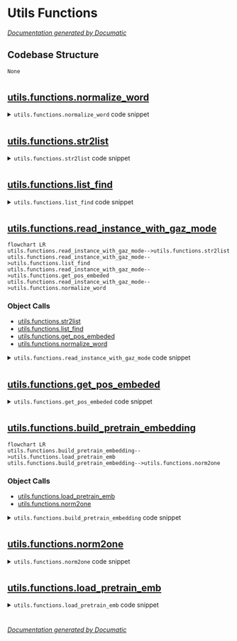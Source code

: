# Utils Functions

[_Documentation generated by Documatic_](https://www.documatic.com)

<!---Documatic-section-Codebase Structure-start--->
## Codebase Structure

<!---Documatic-block-system_architecture-start--->
```mermaid
None
```
<!---Documatic-block-system_architecture-end--->

# #
<!---Documatic-section-Codebase Structure-end--->

<!---Documatic-section-utils.functions.normalize_word-start--->
## [utils.functions.normalize_word](6-utils_functions.md#utils.functions.normalize_word)

<!---Documatic-section-normalize_word-start--->
<!---Documatic-block-utils.functions.normalize_word-start--->
<details>
	<summary><code>utils.functions.normalize_word</code> code snippet</summary>

```python
def normalize_word(word):
    new_word = ''
    for char in word:
        if char.isdigit():
            new_word += '0'
        else:
            new_word += char
    return new_word
```
</details>
<!---Documatic-block-utils.functions.normalize_word-end--->
<!---Documatic-section-normalize_word-end--->

# #
<!---Documatic-section-utils.functions.normalize_word-end--->

<!---Documatic-section-utils.functions.str2list-start--->
## [utils.functions.str2list](6-utils_functions.md#utils.functions.str2list)

<!---Documatic-section-str2list-start--->
<!---Documatic-block-utils.functions.str2list-start--->
<details>
	<summary><code>utils.functions.str2list</code> code snippet</summary>

```python
def str2list(str, spec=None):
    str = re.sub('\\s+', '', str)
    res = []
    i = 0
    while i < len(str):
        match = False
        if spec:
            for sp in spec:
                splen = len(sp)
                if i + splen <= len(str) and str[i:i + splen] == sp:
                    res.append(sp)
                    i += splen
                    match = True
                    break
        if not match:
            res.append(str[i])
            i += 1
    return res
```
</details>
<!---Documatic-block-utils.functions.str2list-end--->
<!---Documatic-section-str2list-end--->

# #
<!---Documatic-section-utils.functions.str2list-end--->

<!---Documatic-section-utils.functions.list_find-start--->
## [utils.functions.list_find](6-utils_functions.md#utils.functions.list_find)

<!---Documatic-section-list_find-start--->
<!---Documatic-block-utils.functions.list_find-start--->
<details>
	<summary><code>utils.functions.list_find</code> code snippet</summary>

```python
def list_find(ls1, ls2):
    ind = -1
    for i in range(len(ls1) - len(ls2) + 1):
        match = True
        for j in range(len(ls2)):
            if ls1[i + j] != ls2[j]:
                match = False
                break
        if match:
            ind = i
            break
    return ind
```
</details>
<!---Documatic-block-utils.functions.list_find-end--->
<!---Documatic-section-list_find-end--->

# #
<!---Documatic-section-utils.functions.list_find-end--->

<!---Documatic-section-utils.functions.read_instance_with_gaz_mode-start--->
## [utils.functions.read_instance_with_gaz_mode](6-utils_functions.md#utils.functions.read_instance_with_gaz_mode)

<!---Documatic-section-read_instance_with_gaz_mode-start--->
```mermaid
flowchart LR
utils.functions.read_instance_with_gaz_mode-->utils.functions.str2list
utils.functions.read_instance_with_gaz_mode-->utils.functions.list_find
utils.functions.read_instance_with_gaz_mode-->utils.functions.get_pos_embeded
utils.functions.read_instance_with_gaz_mode-->utils.functions.normalize_word
```

### Object Calls

* [utils.functions.str2list](6-utils_functions.md#utils.functions.str2list)
* [utils.functions.list_find](6-utils_functions.md#utils.functions.list_find)
* [utils.functions.get_pos_embeded](6-utils_functions.md#utils.functions.get_pos_embeded)
* [utils.functions.normalize_word](6-utils_functions.md#utils.functions.normalize_word)

<!---Documatic-block-utils.functions.read_instance_with_gaz_mode-start--->
<details>
	<summary><code>utils.functions.read_instance_with_gaz_mode</code> code snippet</summary>

```python
def read_instance_with_gaz_mode(name, input_file, gaz, word_alphabet, biword_alphabet, char_alphabet, gaz_alphabet, label_alphabet, number_normalized, max_sent_length, num_classes, mode, word_sense_map, words_larger_than_one=set(), char_padding_size=-1, char_padding_symbol='</pad>'):
    fr = open(input_file, 'r', encoding='utf-8')
    instence_texts = []
    instence_Ids = []
    bags = []
    ori_data = []
    freq = dict()
    for line in fr:
        line = line.strip().split('\t')
        if len(line) == 5:
            (sentid, ent1, ent2, label, sent) = line
        elif len(line) == 4:
            (ent1, ent2, label, sent) = line
        else:
            continue
        if ent1 not in sent:
            print(ent1 + ' not found in ' + sent)
            continue
        if ent2 not in sent:
            print(ent2 + ' not found in ' + sent)
            continue
        if label not in freq:
            freq[label] = 1
        else:
            freq[label] += 1
        ori_data.append({'head': ent1, 'tail': ent2, 'relation': label, 'sentence': sent})
    if mode == MODE_INSTANCE_MULTI_LABEL:
        print('Merging data with same (head,tail,sent)...')
        tmp_data = ori_data
        tmp_data.sort(key=lambda a: a['head'] + '#' + a['tail'] + '#' + a['sentence'])
        ori_data = []
        prekey = ''
        curins = None
        for ins in tmp_data:
            curkey = ins['head'] + '#' + ins['tail'] + '#' + ins['sentence']
            if curkey != prekey:
                if curins is None:
                    pass
                else:
                    ori_data.append(curins)
                curins = ins
                curins['mult-rel'] = [ins['relation']]
                prekey = curkey
            else:
                curins['mult-rel'].append(ins['relation'])
        if not curins is None:
            ori_data.append(curins)
        print('Finish merging')
    print('Sort data...')
    ori_data.sort(key=lambda a: a['head'] + '#' + a['tail'] + '#' + a['relation'])
    print('Finish sorting')
    bags = []
    prekey = ''
    curbag = []
    maxlen = 0
    for (didx, data) in enumerate(ori_data):
        if mode == MODE_ENTPAIR_BAG:
            curkey = data['head'] + '#' + data['tail']
        elif mode == MODE_RELFACT_BAG:
            curkey = data['head'] + '#' + data['tail'] + '#' + data['relation']
        else:
            curkey = str(didx)
        if curkey != prekey:
            if len(curbag) > 0:
                bags.append(curbag)
            curbag = [data]
            prekey = curkey
        else:
            curbag.append(data)
    if len(curbag) > 0:
        bags.append(curbag)
    ent_cnt = 0
    ent_multi_cnt = 0
    UNK_id = gaz_alphabet.get_index(gaz_alphabet.UNKNOWN)
    for bag in bags:
        bag_texts = []
        bag_Ids = []
        for data in bag:
            words = []
            biwords = []
            chars = []
            word_Ids = []
            biword_Ids = []
            char_Ids = []
            pos1s = []
            pos2s = []
            ent1 = data['head']
            ent2 = data['tail']
            sent = data['sentence']
            if 'mult-rel' in data:
                temp_labels = list(set(data['mult-rel']))
            else:
                temp_labels = [data['relation']]
            ent1 = str2list(ent1, words_larger_than_one)
            ent2 = str2list(ent2, words_larger_than_one)
            sent = str2list(sent, words_larger_than_one)
            lf1 = list_find(sent, ent1)
            assert lf1 != -1
            rg1 = lf1 + len(ent1) - 1
            lf2 = list_find(sent, ent2)
            assert lf2 != -1
            rg2 = lf2 + len(ent2) - 1
            ent1 = ''.join(ent1)
            ent2 = ''.join(ent2)
            if sent[-1] not in ['。'] and len(sent) < max_sent_length:
                sent.append('。')
            for (widx, word) in enumerate(sent):
                if number_normalized:
                    word = normalize_word(word)
                if widx < len(sent) - 1 and len(sent) > 2:
                    biword = word + sent[widx + 1]
                else:
                    biword = word + NULLKEY
                biwords.append(biword)
                words.append(word)
                word_Ids.append(word_alphabet.get_index(word))
                biword_Ids.append(biword_alphabet.get_index(biword))
                char_list = []
                char_Id = []
                for char in word:
                    char_list.append(char)
                if char_padding_size > 0:
                    char_number = len(char_list)
                    if char_number < char_padding_size:
                        char_list = char_list + [char_padding_symbol] * (char_padding_size - char_number)
                    assert len(char_list) == char_padding_size
                for char in char_list:
                    char_Id.append(char_alphabet.get_index(char))
                chars.append(char_list)
                char_Ids.append(char_Id)
                (pos1, pos2) = get_pos_embeded(widx, lf1, rg1, lf2, rg2, max_sent_length)
                pos1s.append(pos1)
                pos2s.append(pos2)
            if (max_sent_length < 0 or len(words) <= max_sent_length) and len(words) > 0:
                gazs = []
                gaz_Ids = []
                w_length = len(words)
                maxlen = max(maxlen, w_length)
                for widx in range(w_length):
                    matched_list = gaz.enumerateMatchList(words[widx:])
                    matched_Id = []
                    matched_length = []
                    for entity in matched_list:
                        if gaz.space:
                            entity = entity.split(gaz.space)
                        entlen = len(entity)
                        entity = ''.join(entity)
                        ent_ind = gaz_alphabet.get_index(entity)
                        ent_cnt += 1
                        if ent_ind == UNK_id:
                            if word_sense_map and entity in word_sense_map:
                                ent_multi_cnt += 1
                                for cur_ent in word_sense_map[entity]:
                                    cur_ind = gaz_alphabet.get_index(cur_ent)
                                    matched_Id.append(cur_ind)
                                    matched_length.append(entlen)
                        else:
                            matched_Id.append(ent_ind)
                            matched_length.append(entlen)
                        gazs.append(entity)
                    if matched_Id:
                        gaz_Ids.append([matched_Id, matched_length])
                    else:
                        gaz_Ids.append([])
                bag_texts.append([words, biwords, chars, gazs, ent1, ent2, temp_labels])
                bag_Ids.append([word_Ids, biword_Ids, char_Ids, gaz_Ids, [label_alphabet.get_index(label) for label in temp_labels], pos1s, pos2s])
            else:
                continue
        if len(bag_texts) > 0:
            instence_texts.append(bag_texts)
            instence_Ids.append(bag_Ids)
    print('Total entities:', ent_cnt, ' Entities with multi-sense:', ent_multi_cnt, ' Ratio:', str(100.0 * ent_multi_cnt / ent_cnt) + '%')
    return (instence_texts, instence_Ids, freq)
```
</details>
<!---Documatic-block-utils.functions.read_instance_with_gaz_mode-end--->
<!---Documatic-section-read_instance_with_gaz_mode-end--->

# #
<!---Documatic-section-utils.functions.read_instance_with_gaz_mode-end--->

<!---Documatic-section-utils.functions.get_pos_embeded-start--->
## [utils.functions.get_pos_embeded](6-utils_functions.md#utils.functions.get_pos_embeded)

<!---Documatic-section-get_pos_embeded-start--->
<!---Documatic-block-utils.functions.get_pos_embeded-start--->
<details>
	<summary><code>utils.functions.get_pos_embeded</code> code snippet</summary>

```python
def get_pos_embeded(i, lf1, rg1, lf2, rg2, maxlen=80):

    def pos_embed(x):
        if x < -1 * maxlen:
            return 0
        if -1 * maxlen <= x <= maxlen:
            return x + maxlen + 1
        if x > maxlen:
            return 2 * maxlen + 2

    def pos_embed2(i, l, r):
        if i >= l and i <= r:
            x = 0
        elif i < l:
            x = i - l
        else:
            x = i - r
        return pos_embed(x)
    return (pos_embed2(i, lf1, rg1), pos_embed2(i, lf2, rg2))
```
</details>
<!---Documatic-block-utils.functions.get_pos_embeded-end--->
<!---Documatic-section-get_pos_embeded-end--->

# #
<!---Documatic-section-utils.functions.get_pos_embeded-end--->

<!---Documatic-section-utils.functions.build_pretrain_embedding-start--->
## [utils.functions.build_pretrain_embedding](6-utils_functions.md#utils.functions.build_pretrain_embedding)

<!---Documatic-section-build_pretrain_embedding-start--->
```mermaid
flowchart LR
utils.functions.build_pretrain_embedding-->utils.functions.load_pretrain_emb
utils.functions.build_pretrain_embedding-->utils.functions.norm2one
```

### Object Calls

* [utils.functions.load_pretrain_emb](6-utils_functions.md#utils.functions.load_pretrain_emb)
* [utils.functions.norm2one](6-utils_functions.md#utils.functions.norm2one)

<!---Documatic-block-utils.functions.build_pretrain_embedding-start--->
<details>
	<summary><code>utils.functions.build_pretrain_embedding</code> code snippet</summary>

```python
def build_pretrain_embedding(embedding_path, word_alphabet, embedd_dim=100, norm=True):
    embedd_dict = dict()
    if embedding_path != None:
        (embedd_dict, embedd_dim) = load_pretrain_emb(embedding_path)
    scale = np.sqrt(3.0 / embedd_dim)
    pretrain_emb = np.empty([word_alphabet.size(), embedd_dim])
    perfect_match = 0
    case_match = 0
    not_match = 0
    for (word, index) in word_alphabet.iteritems():
        if word in embedd_dict:
            if norm:
                pretrain_emb[index, :] = norm2one(embedd_dict[word])
            else:
                pretrain_emb[index, :] = embedd_dict[word]
            perfect_match += 1
        elif word.lower() in embedd_dict:
            if norm:
                pretrain_emb[index, :] = norm2one(embedd_dict[word.lower()])
            else:
                pretrain_emb[index, :] = embedd_dict[word.lower()]
            case_match += 1
        else:
            pretrain_emb[index, :] = np.random.uniform(-scale, scale, [1, embedd_dim])
            not_match += 1
    pretrained_size = len(embedd_dict)
    print('Embedding:\n     pretrain word:%s, prefect match:%s, case_match:%s, oov:%s, oov%%:%s' % (pretrained_size, perfect_match, case_match, not_match, (not_match + 0.0) / word_alphabet.size()))
    return (pretrain_emb, embedd_dim)
```
</details>
<!---Documatic-block-utils.functions.build_pretrain_embedding-end--->
<!---Documatic-section-build_pretrain_embedding-end--->

# #
<!---Documatic-section-utils.functions.build_pretrain_embedding-end--->

<!---Documatic-section-utils.functions.norm2one-start--->
## [utils.functions.norm2one](6-utils_functions.md#utils.functions.norm2one)

<!---Documatic-section-norm2one-start--->
<!---Documatic-block-utils.functions.norm2one-start--->
<details>
	<summary><code>utils.functions.norm2one</code> code snippet</summary>

```python
def norm2one(vec):
    root_sum_square = np.sqrt(np.sum(np.square(vec)))
    return vec / root_sum_square
```
</details>
<!---Documatic-block-utils.functions.norm2one-end--->
<!---Documatic-section-norm2one-end--->

# #
<!---Documatic-section-utils.functions.norm2one-end--->

<!---Documatic-section-utils.functions.load_pretrain_emb-start--->
## [utils.functions.load_pretrain_emb](6-utils_functions.md#utils.functions.load_pretrain_emb)

<!---Documatic-section-load_pretrain_emb-start--->
<!---Documatic-block-utils.functions.load_pretrain_emb-start--->
<details>
	<summary><code>utils.functions.load_pretrain_emb</code> code snippet</summary>

```python
def load_pretrain_emb(embedding_path):
    embedd_dim = -1
    embedd_dict = dict()
    with open(embedding_path, 'r', encoding='utf-8') as file:
        for line in file:
            line = line.strip()
            if len(line) <= 1:
                continue
            tokens = line.split()
            if len(tokens) <= 3:
                continue
            if embedd_dim < 0:
                embedd_dim = len(tokens) - 1
            else:
                assert embedd_dim + 1 == len(tokens)
            embedd = np.empty([1, embedd_dim])
            embedd[:] = tokens[1:]
            embedd_dict[tokens[0]] = embedd
    return (embedd_dict, embedd_dim)
```
</details>
<!---Documatic-block-utils.functions.load_pretrain_emb-end--->
<!---Documatic-section-load_pretrain_emb-end--->

# #
<!---Documatic-section-utils.functions.load_pretrain_emb-end--->

[_Documentation generated by Documatic_](https://www.documatic.com)